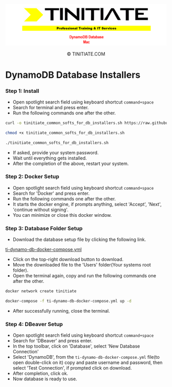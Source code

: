 ![Tinitiate Mac DynamoDB Image](tinitiate_mac_dynamodb_database.png)
<p align="center">&copy; TINITIATE.COM</p>

# DynamoDB Database Installers
### Step 1: Install
* Open spotlight search field using keyboard shortcut `command+space`
* Search for terminal and press enter.
* Run the following commands one after the other.
```sh
curl -o tinitiate_common_softs_for_db_installers.sh https://raw.githubusercontent.com/tinitiateprime/tinitiate-onboarding/main/software-installers/mac/database-installers/common_softs_for_db.sh
```
```sh
chmod +x tinitiate_common_softs_for_db_installers.sh
```
```sh
./tinitiate_common_softs_for_db_installers.sh
```
* If asked, provide your system password.
* Wait until everything gets installed.
* After the completion of the above, restart your system.
### Step 2: Docker Setup
* Open spotlight search field using keyboard shortcut `command+space`
* Search for 'Docker' and press enter.
* Run the following commands one after the other.
* It starts the docker engine, if prompts anything, select 'Accept', 'Next', 'continue without signing'.
* You can minimize or close this docker window.
### Step 3: Database Folder Setup
* Download the database setup file by clicking the following link.

[ti-dynamo-db-docker-compose.yml](https://github.com/tinitiateprime/tinitiate-onboarding/blob/main/software-installers/windows/database-installers/dynamodb/ti-dynamo-db-docker-compose.yml)
* Click on the top-right download button to download.
* Move the downloaded file to the 'Users' folder(Your systems root folder).
* Open the terminal again, copy and run the following commands one after the other.
```sh
docker network create tinitiate
```
```sh
docker-compose -f ti-dynamo-db-docker-compose.yml up -d
```
* After successfully running, close the terminal.
### Step 4: DBeaver Setup
* Open spotlight search field using keyboard shortcut `command+space`
* Search for 'DBeaver' and press enter.
* In the top toolbar, click on 'Database', select 'New Database Connection'
* Select 'DynamoDB', from the `ti-dynamo-db-docker-compose.yml` file(to open double-click on it) copy and paste username and password, then select 'Test Connection', if prompted click on download.
* After completion, click ok.
* Now database is ready to use.